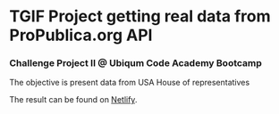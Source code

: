 # TGIF Project getting real data from ProPublica.org API
### Challenge Project II @ Ubiqum Code Academy Bootcamp


The objective is present data from USA House of representatives 

The result can be found on [Netlify](https://cab-tgif.netlify.app/).
